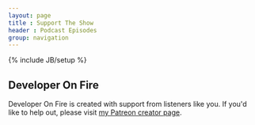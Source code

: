 ```yaml
---
layout: page
title : Support The Show
header : Podcast Episodes
group: navigation
---
```

{% include JB/setup %}

## Developer On Fire

Developer On Fire is created with support from listeners like you.  If you'd like to help out, please visit [my Patreon creator page](https://www.patreon.com/developeronfire).
